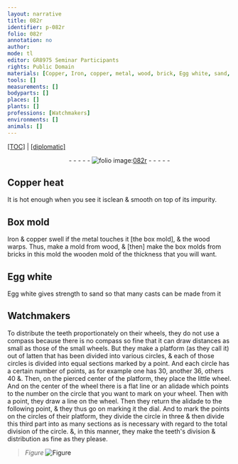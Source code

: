 ```yaml
---
layout: narrative
title: 082r
identifier: p-082r
folio: 082r
annotation: no
author:
mode: tl
editor: GR8975 Seminar Participants
rights: Public Domain
materials: [Copper, Iron, copper, metal, wood, brick, Egg white, sand, latten]
tools: []
measurements: []
bodyparts: []
places: []
plants: []
professions: [Watchmakers]
environments: []
animals: []
---
```


<p><a href="{{ site.baseurl }}/translation/">[TOC]</a> | <a href="{{ site.baseurl }}/_texts/p-082r_tc.md/">[diplomatic]</a></p><div class="folio" align="center">- - - - - <a href="http://gallica.bnf.fr/ark:/12148/btv1b10500001g/f169.image" target="_blank"><img src="https://cu-mkp.github.io/2017-workshop-edition/assets/photo-icon.png" alt="folio image: " style="display:inline-block; margin-bottom:-3px;"/>082r</a> - - - - - </div>  
  

## <span class="m">Copper</span> heat

 
It is hot enough when you see it <span class="sup">is</span>clean & smooth on top of its impurity.
 
 
  

## Box mold

 
<span class="m">Iron</span> & <span class="m">copper</span> swell if the <span class="m">metal</span> touches it [the box mold], & the <span class="m">wood</span> warps. Thus, make a mold from <span class="m">wood</span>, & [then] make the box molds from <span class="m">brick</span>s in this mold <span class="sup">the <span class="m">wood</span>en mold</span> of the thickness that you will want.
 
 
  

## <span class="m">Egg white</span>

 
<span class="m">Egg white</span> gives strength to <span class="m">sand</span> so that many casts <span class="sup">can be</span> made from it
 
 
  

## <span class="pro">Watchmakers</span>

 
To distribute the teeth proportionately on their wheels, they do not use a compass because there is no compass so fine that it can draw distances as small as those of the small wheels. But they make a platform (as they call it) out of <span class="m">latten</span> <span class="sup">that has been</span> divided into various circles, & each <span class="sup">of those</span> circle<span class="sup">s</span> is divided into equal sections marked by a point. And each circle has a certain number <span class="sup">of points</span>, as <span class="sup">for example</span> one <span class="sup">has</span> 30, another 36, others 40 &. Then, on the pierced center of the platform, they place the little wheel. And on the center of the wheel <span class="sup">there is</span> a flat line or an alidade which points to the number on the circle that you want to mark on your wheel. Then with a point, they draw a line on the wheel. Then they return the alidade to the following point, & they thus go on marking it <span class="sup">the dial</span>. And to mark the points on the circles of their platform, they divide the circle in three & then divide this third part into as many sections as is necessary with regard to the total division of the circle. &, in this manner, they make the teeth's division & distribution as fine as they please.
 
> *Figure*
> <a href="https://drive.google.com/open?id=0B9-oNrvWdlO5MG1jZS1LOUE2QWs" target="_blank"><img src="https://cu-mkp.github.io/GR8975-edition/assets/photo-icon.png" alt="Figure" style="display:inline-block; margin-bottom:-3px;"/></a>
 
